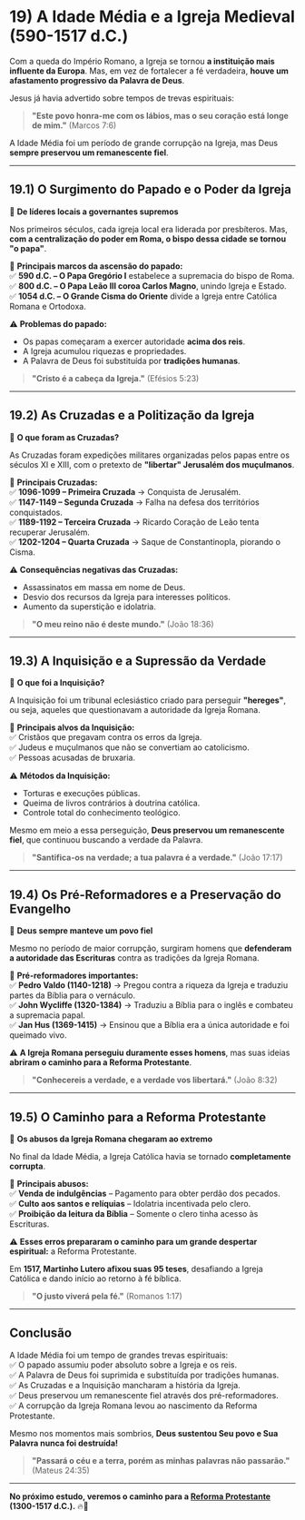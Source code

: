 # **19) A Idade Média e a Igreja Medieval (590-1517 d.C.)**  

Com a queda do Império Romano, a Igreja se tornou **a instituição mais influente da Europa**. Mas, em vez de fortalecer a fé verdadeira, **houve um afastamento progressivo da Palavra de Deus**.  

Jesus já havia advertido sobre tempos de trevas espirituais:  

> **"Este povo honra-me com os lábios, mas o seu coração está longe de mim."** (Marcos 7:6)  

A Idade Média foi um período de grande corrupção na Igreja, mas Deus **sempre preservou um remanescente fiel**.  

---

## **19.1) O Surgimento do Papado e o Poder da Igreja**  

📜 **De líderes locais a governantes supremos**  

Nos primeiros séculos, cada igreja local era liderada por presbíteros. Mas, **com a centralização do poder em Roma, o bispo dessa cidade se tornou "o papa"**.  

📌 **Principais marcos da ascensão do papado:**  
✅ **590 d.C. – O Papa Gregório I** estabelece a supremacia do bispo de Roma.  
✅ **800 d.C. – O Papa Leão III coroa Carlos Magno**, unindo Igreja e Estado.  
✅ **1054 d.C. – O Grande Cisma do Oriente** divide a Igreja entre Católica Romana e Ortodoxa.  

⚠️ **Problemas do papado:**  
- Os papas começaram a exercer autoridade **acima dos reis**.  
- A Igreja acumulou riquezas e propriedades.  
- A Palavra de Deus foi substituída por **tradições humanas**.  

> **"Cristo é a cabeça da Igreja."** (Efésios 5:23)  

---

## **19.2) As Cruzadas e a Politização da Igreja**  

📜 **O que foram as Cruzadas?**  

As Cruzadas foram expedições militares organizadas pelos papas entre os séculos XI e XIII, com o pretexto de **"libertar" Jerusalém dos muçulmanos**.  

📌 **Principais Cruzadas:**  
✅ **1096-1099 – Primeira Cruzada** → Conquista de Jerusalém.  
✅ **1147-1149 – Segunda Cruzada** → Falha na defesa dos territórios conquistados.  
✅ **1189-1192 – Terceira Cruzada** → Ricardo Coração de Leão tenta recuperar Jerusalém.  
✅ **1202-1204 – Quarta Cruzada** → Saque de Constantinopla, piorando o Cisma.  

⚠️ **Consequências negativas das Cruzadas:**  
- Assassinatos em massa em nome de Deus.  
- Desvio dos recursos da Igreja para interesses políticos.  
- Aumento da superstição e idolatria.  

> **"O meu reino não é deste mundo."** (João 18:36)  

---

## **19.3) A Inquisição e a Supressão da Verdade**  

📜 **O que foi a Inquisição?**  

A Inquisição foi um tribunal eclesiástico criado para perseguir **"hereges"**, ou seja, aqueles que questionavam a autoridade da Igreja Romana.  

📌 **Principais alvos da Inquisição:**  
✅ Cristãos que pregavam contra os erros da Igreja.  
✅ Judeus e muçulmanos que não se convertiam ao catolicismo.  
✅ Pessoas acusadas de bruxaria.  

⚠️ **Métodos da Inquisição:**  
- Torturas e execuções públicas.  
- Queima de livros contrários à doutrina católica.  
- Controle total do conhecimento teológico.  

Mesmo em meio a essa perseguição, **Deus preservou um remanescente fiel**, que continuou buscando a verdade da Palavra.  

> **"Santifica-os na verdade; a tua palavra é a verdade."** (João 17:17)  

---

## **19.4) Os Pré-Reformadores e a Preservação do Evangelho**  

📜 **Deus sempre manteve um povo fiel**  

Mesmo no período de maior corrupção, surgiram homens que **defenderam a autoridade das Escrituras** contra as tradições da Igreja Romana.  

📌 **Pré-reformadores importantes:**  
✅ **Pedro Valdo (1140-1218)** → Pregou contra a riqueza da Igreja e traduziu partes da Bíblia para o vernáculo.  
✅ **John Wycliffe (1320-1384)** → Traduziu a Bíblia para o inglês e combateu a supremacia papal.  
✅ **Jan Hus (1369-1415)** → Ensinou que a Bíblia era a única autoridade e foi queimado vivo.  

⚠️ **A Igreja Romana perseguiu duramente esses homens**, mas suas ideias **abriram o caminho para a Reforma Protestante**.  

> **"Conhecereis a verdade, e a verdade vos libertará."** (João 8:32)  

---

## **19.5) O Caminho para a Reforma Protestante**  

📜 **Os abusos da Igreja Romana chegaram ao extremo**  

No final da Idade Média, a Igreja Católica havia se tornado **completamente corrupta**.  

📌 **Principais abusos:**  
✅ **Venda de indulgências** – Pagamento para obter perdão dos pecados.  
✅ **Culto aos santos e relíquias** – Idolatria incentivada pelo clero.  
✅ **Proibição da leitura da Bíblia** – Somente o clero tinha acesso às Escrituras.  

⚠️ **Esses erros prepararam o caminho para um grande despertar espiritual:** a Reforma Protestante.  

Em **1517, Martinho Lutero afixou suas 95 teses**, desafiando a Igreja Católica e dando início ao retorno à fé bíblica.  

> **"O justo viverá pela fé."** (Romanos 1:17)  

---

## **Conclusão**  

A Idade Média foi um tempo de grandes trevas espirituais:  
✅ O papado assumiu poder absoluto sobre a Igreja e os reis.  
✅ A Palavra de Deus foi suprimida e substituída por tradições humanas.  
✅ As Cruzadas e a Inquisição mancharam a história da Igreja.  
✅ Deus preservou um remanescente fiel através dos pré-reformadores.  
✅ A corrupção da Igreja Romana levou ao nascimento da Reforma Protestante.  

Mesmo nos momentos mais sombrios, **Deus sustentou Seu povo e Sua Palavra nunca foi destruída!**  

> **"Passará o céu e a terra, porém as minhas palavras não passarão."** (Mateus 24:35)  

---

**No próximo estudo, veremos o caminho para a [Reforma Protestante](caminho-reforma-protestante.md) (1300-1517 d.C.).** 🔥📖  
